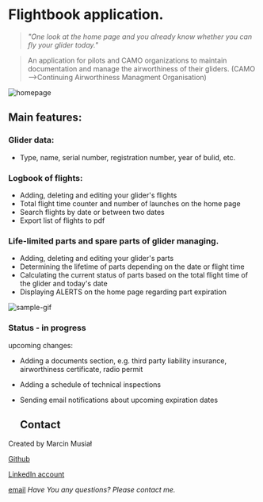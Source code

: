 # Flightbook application.  
> *"One look at the home page and you already know whether you can fly your glider today."*


> An application for pilots and CAMO organizations to maintain documentation and manage the airworthiness of their gliders.
> (CAMO -->Continuing Airworthiness Managment Organisation)

![homepage](https://github.com/pilotcoder/Flightbook/assets/117765853/da4930da-b070-4812-88dd-4f53a3e3c227)

 ## Main features:
 
 ### Glider data:
 * Type, name, serial number, registration number, year of bulid, etc.
   
 ###  Logbook of flights:
 * Adding, deleting and editing your glider's flights
 * Total flight time counter and number of launches on the home page
 * Search flights by date or between two dates
 * Export list of flights to pdf

### Life-limited parts and spare parts of glider managing.
* Adding, deleting and editing your glider's parts
* Determining the lifetime of parts depending on the date or flight time
* Calculating the current status of parts based on the total flight time of the glider and today's date
* Displaying ALERTS on the home page regarding part expiration

![sample-gif](https://github.com/pilotcoder/Flightbook/assets/117765853/e15b22cf-9a78-4bad-982b-5c285655f773)

### Status - in progress
upcoming changes:
* Adding a documents section, e.g. third party liability insurance, airworthiness certificate, radio permit
* Adding a schedule of technical inspections
* Sending email notifications about upcoming expiration dates

  ## Contact
Created by Marcin Musiał 

 [Github](https://github.com/pilotcoder)
 
 [LinkedIn account](https://www.linkedin.com/in/marcin-musia%C5%82-97968470/)
 
 [email](awings@o2.pl) _Have You any questions? Please contact me._
